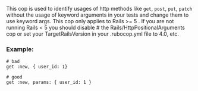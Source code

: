 This cop is used to identify usages of http methods like `get`, `post`,
`put`, `patch` without the usage of keyword arguments in your tests and
change them to use keyword args.  This cop only applies to Rails >= 5 .
If you are not running Rails < 5 you should disable # the
Rails/HttpPositionalArguments cop or set your TargetRailsVersion in your
.rubocop.yml file to 4.0, etc.

### Example:
    # bad
    get :new, { user_id: 1}

    # good
    get :new, params: { user_id: 1 }